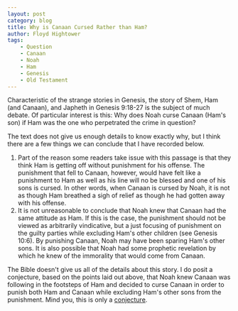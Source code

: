 ```yaml
---
layout: post
category: blog
title: Why is Canaan Cursed Rather than Ham?
author: Floyd Hightower
tags:
    - Question
    - Canaan
    - Noah
    - Ham
    - Genesis
    - Old Testament
---
```


Characteristic of the strange stories in Genesis, the story of Shem, Ham (and Canaan), and Japheth in Genesis 9:18-27 is the subject of much debate. Of particular interest is this: Why does Noah curse Canaan (Ham's son) if Ham was the one who perpetrated the crime in question?

The text does not give us enough details to know exactly why, but I think there are a few things we can conclude that I have recorded below.

1. Part of the reason some readers take issue with this passage is that they think Ham is getting off without punishment for his offense. The punishment that fell to Canaan, however, would have felt like a punishment to Ham as well as his line will no be blessed and one of his sons is cursed. In other words, when Canaan is cursed by Noah, it is not as though Ham breathed a sigh of relief as though he had gotten away with his offense.
2. It is not unreasonable to conclude that Noah knew that Canaan had the same attitude as Ham. If this is the case, the punishment should not be viewed as arbitrarily vindicative, but a just focusing of punishment on the guilty parties while excluding Ham's other children (see Genesis 10:6). By punishing Canaan, Noah may have been sparing Ham's other sons. It is also possible that Noah had some prophetic revelation by which he knew of the immorality that would come from Canaan.

The Bible doesn't give us all of the details about this story. I do posit a conjecture, based on the points laid out above, that Noah knew Canaan was following in the footsteps of Ham and decided to curse Canaan in order to punish both Ham and Canaan while excluding Ham's other sons from the punishment. Mind you, this is only a [conjecture](https://en.wikipedia.org/wiki/Conjecture).
